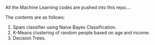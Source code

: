 All the Machine Learning codes are pushed into this repo....

The contents are as follows: 
1) Spam classifier using Naive Bayes Classification. 
2) K-Means clustering of random people based on age and income. 
3) Decision Trees.
